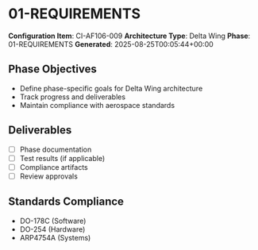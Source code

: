 # 01-REQUIREMENTS

**Configuration Item**: CI-AF106-009
**Architecture Type**: Delta Wing
**Phase**: 01-REQUIREMENTS
**Generated**: 2025-08-25T00:05:44+00:00

## Phase Objectives
- Define phase-specific goals for Delta Wing architecture
- Track progress and deliverables
- Maintain compliance with aerospace standards

## Deliverables
- [ ] Phase documentation
- [ ] Test results (if applicable)
- [ ] Compliance artifacts
- [ ] Review approvals

## Standards Compliance
- DO-178C (Software)
- DO-254 (Hardware)
- ARP4754A (Systems)
